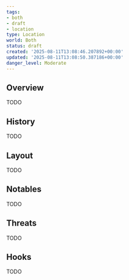 ```yaml
---
tags:
- both
- draft
- location
type: Location
world: Both
status: draft
created: '2025-08-11T13:08:46.207892+00:00'
updated: '2025-08-11T13:08:50.387186+00:00'
danger_level: Moderate
---
```



## Overview

TODO
## History

TODO
## Layout

TODO
## Notables

TODO
## Threats

TODO
## Hooks

TODO
